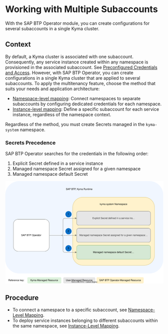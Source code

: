 # Working with Multiple Subaccounts

With the SAP BTP Operator module, you can create configurations for several subaccounts in a single Kyma cluster.

## Context

By default, a Kyma cluster is associated with one subaccount. Consequently, any service instance created within any namespace is provisioned in the associated subaccount. See [Preconfigured Credentials and Access](03-10-preconfigured-secret.md). However, with SAP BTP Operator, you can create configurations in a single Kyma cluster that are applied to several subaccounts.
To apply the multitenancy feature, choose the method that suits your needs and application architecture:

* [Namespace-level mapping](03-22-namespace-level-mapping.md): Connect namespaces to separate subaccounts by configuring dedicated credentials for each namespace.
* [Instance-level mapping](03-21-instance-level-mapping.md): Define a specific subaccount for each service instance, regardless of the namespace context.

Regardless of the method, you must create Secrets managed in the `kyma-system` namespace.

### Secrets Precedence

SAP BTP Operator searches for the credentials in the following order:

1. Explicit Secret defined in a service instance
2. Managed namespace Secret assigned for a given namespace
3. Managed namespace default Secret

![Secrets precedence](../assets/secrets_precedence_4.drawio.svg) 

## Procedure

* To connect a namespace to a specific subaccount, see [Namespace-Level Mapping](03-22-namespace-level-mapping.md).
* To deploy service instances belonging to different subaccounts within the same namespace, see [Instance-Level Mapping](03-21-instance-level-mapping.md).
